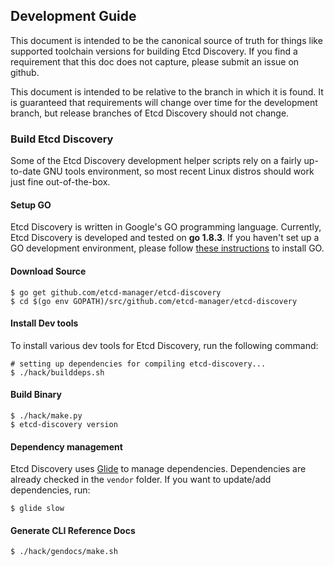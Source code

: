 ## Development Guide
This document is intended to be the canonical source of truth for things like supported toolchain versions for building Etcd Discovery.
If you find a requirement that this doc does not capture, please submit an issue on github.

This document is intended to be relative to the branch in which it is found. It is guaranteed that requirements will change over time
for the development branch, but release branches of Etcd Discovery should not change.

### Build Etcd Discovery
Some of the Etcd Discovery development helper scripts rely on a fairly up-to-date GNU tools environment, so most recent Linux distros should
work just fine out-of-the-box.

#### Setup GO
Etcd Discovery is written in Google's GO programming language. Currently, Etcd Discovery is developed and tested on **go 1.8.3**. If you haven't set up a GO
development environment, please follow [these instructions](https://golang.org/doc/code.html) to install GO.

#### Download Source

```console
$ go get github.com/etcd-manager/etcd-discovery
$ cd $(go env GOPATH)/src/github.com/etcd-manager/etcd-discovery
```

#### Install Dev tools
To install various dev tools for Etcd Discovery, run the following command:

```console
# setting up dependencies for compiling etcd-discovery...
$ ./hack/builddeps.sh
```

#### Build Binary
```
$ ./hack/make.py
$ etcd-discovery version
```

#### Dependency management
Etcd Discovery uses [Glide](https://github.com/Masterminds/glide) to manage dependencies. Dependencies are already checked in the `vendor` folder.
If you want to update/add dependencies, run:
```console
$ glide slow
```

#### Generate CLI Reference Docs
```console
$ ./hack/gendocs/make.sh
```
